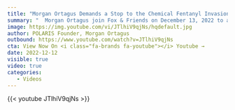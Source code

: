 ```yaml
---
title: "Morgan Ortagus Demands a Stop to the Chemical Fentanyl Invasion at the Southern Border"
summary: "  Morgan Ortagus join Fox & Friends on December 13, 2022 to assess the Brittney Griner prisoner swap for a Russian terrorist known as “The Merchant of Death”, in addition to the new batch of Twitter files that dropped over the weekend.  "
image: https://img.youtube.com/vi/JTlhiV9qjNs/hqdefault.jpg
author: POLARIS Founder, Morgan Ortagus
outbound: https://www.youtube.com/watch?v=JTlhiV9qjNs
cta: View Now On <i class="fa-brands fa-youtube"></i> Youtube →
date: 2022-12-12
visible: true
video: true
categories:
   - Videos
---
```


{{< youtube JTlhiV9qjNs >}}